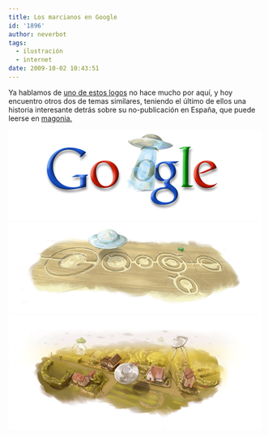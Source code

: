 ```yaml
---
title: Los marcianos en Google
id: '1896'
author: neverbot
tags:
  - ilustración
  - internet
date: 2009-10-02 10:43:51
---
```


Ya hablamos de [uno de estos logos](/fenomenos-inexplicables-en-el-logotipo-de-google/) no hace mucho por aquí, y hoy encuentro otros dos de temas similares, teniendo el último de ellos una historia interesante detrás sobre su no-publicación en España, que puede leerse en [magonia.](http://blogs.elcorreodigital.com/magonia/2009/9/21/google-celebra-natalicio-h-g-wells-con-platillos-volantes)

![Google_ovni](./los-marcianos-en-google/Google_ovni.png "Google_ovni")![Google_ovni_2](./los-marcianos-en-google/Google_ovni_2.png "Google_ovni_2")![Google_Wells](./los-marcianos-en-google/Google_Wells.png "Google_Wells")
